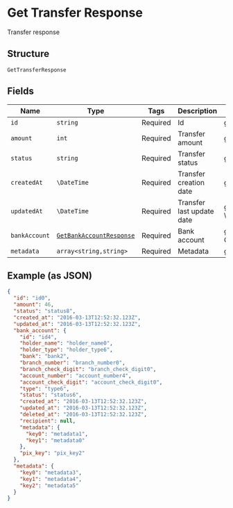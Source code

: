 
# Get Transfer Response

Transfer response

## Structure

`GetTransferResponse`

## Fields

| Name | Type | Tags | Description | Getter | Setter |
|  --- | --- | --- | --- | --- | --- |
| `id` | `string` | Required | Id | getId(): string | setId(string id): void |
| `amount` | `int` | Required | Transfer amount | getAmount(): int | setAmount(int amount): void |
| `status` | `string` | Required | Transfer status | getStatus(): string | setStatus(string status): void |
| `createdAt` | `\DateTime` | Required | Transfer creation date | getCreatedAt(): \DateTime | setCreatedAt(\DateTime createdAt): void |
| `updatedAt` | `\DateTime` | Required | Transfer last update date | getUpdatedAt(): \DateTime | setUpdatedAt(\DateTime updatedAt): void |
| `bankAccount` | [`GetBankAccountResponse`](../../doc/models/get-bank-account-response.md) | Required | Bank account | getBankAccount(): GetBankAccountResponse | setBankAccount(GetBankAccountResponse bankAccount): void |
| `metadata` | `array<string,string>` | Required | Metadata | getMetadata(): array | setMetadata(array metadata): void |

## Example (as JSON)

```json
{
  "id": "id0",
  "amount": 46,
  "status": "status8",
  "created_at": "2016-03-13T12:52:32.123Z",
  "updated_at": "2016-03-13T12:52:32.123Z",
  "bank_account": {
    "id": "id4",
    "holder_name": "holder_name0",
    "holder_type": "holder_type6",
    "bank": "bank2",
    "branch_number": "branch_number0",
    "branch_check_digit": "branch_check_digit0",
    "account_number": "account_number4",
    "account_check_digit": "account_check_digit0",
    "type": "type6",
    "status": "status6",
    "created_at": "2016-03-13T12:52:32.123Z",
    "updated_at": "2016-03-13T12:52:32.123Z",
    "deleted_at": "2016-03-13T12:52:32.123Z",
    "recipient": null,
    "metadata": {
      "key0": "metadata1",
      "key1": "metadata0"
    },
    "pix_key": "pix_key2"
  },
  "metadata": {
    "key0": "metadata3",
    "key1": "metadata4",
    "key2": "metadata5"
  }
}
```

